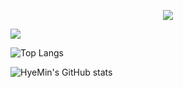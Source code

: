 
<p align='center'>
    <img src="https://capsule-render.vercel.app/api?type=waving&color=#ffc0cb&height=300&section=header&text=HyeMin's%20GitHub&fontSize=60&animation=fadeIn&fontAlignY=38&descAlignY=51&descAlign=62"/>
</p>

<img src="https://img.shields.io/badge/react-20232a.svg?style=for-the-badge&logo=react&logoColor=61DAFB" />

![Top Langs](https://github-readme-stats.vercel.app/api/top-langs/?username=marina-yhm&layout=compact)

![HyeMin's GitHub stats](https://github-readme-stats.vercel.app/api?username=marina-yhm&show_icons=true&theme=radical)
<!--
**marina-yhm/marina-yhm** is a ✨ _special_ ✨ repository because its `README.md` (this file) appears on your GitHub profile.

Here are some ideas to get you started:

- 🔭 I’m currently working on ...
- 🌱 I’m currently learning ...
- 👯 I’m looking to collaborate on ...
- 🤔 I’m looking for help with ...
- 💬 Ask me about ...
- 📫 How to reach me: ...
- 😄 Pronouns: ...
- ⚡ Fun fact: ...
-->
